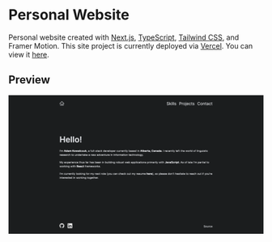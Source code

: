 # Personal Website

Personal website created with [Next.js](https://nextjs.org/), [TypeScript](https://www.typescriptlang.org/), [Tailwind CSS](https://tailwindcss.com/), and Framer Motion. This site project is currently deployed via [Vercel](https://www.vercel.com). You can view it [here](https://www.kowalczuk.dev).

## Preview

!["Homepage"](https://github.com/adam-kowalczuk/portfolio/blob/readme/docs/Homepage.png?raw=true)

